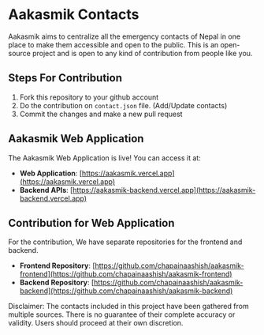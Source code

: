 # Aakasmik Contacts

Aakasmik aims to centralize all the emergency contacts of Nepal in one place to make them accessible and open to the public. This is an open-source project and is open to any kind of contribution from people like you.

<h2> Steps For Contribution</h2>

1.  Fork this repository to your github account
2.  Do the contribution on `contact.json` file. (Add/Update contacts)
3.  Commit the changes and make a new pull request



<h2> Aakasmik Web Application</h2>

The Aakasmik Web Application is live! You can access it at:

- **Web Application**: [https://aakasmik.vercel.app](https://aakasmik.vercel.app)
- **Backend APIs**: [https://aakasmik-backend.vercel.app](https://aakasmik-backend.vercel.app)

<h2> Contribution for  Web Application</h2>

For the contribution, We have separate repositories for the frontend and backend.

- **Frontend Repository**: [https://github.com/chapainaashish/aakasmik-frontend](https://github.com/chapainaashish/aakasmik-frontend)
- **Backend Repository**: [https://github.com/chapainaashish/aakasmik-backend](https://github.com/chapainaashish/aakasmik-backend)




Disclaimer: The contacts included in this project have been gathered from multiple sources. There is no guarantee of their complete accuracy or validity. Users should proceed at their own discretion.
